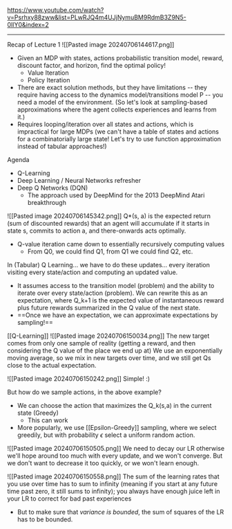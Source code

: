 https://www.youtube.com/watch?v=Psrhxy88zww&list=PLwRJQ4m4UJjNymuBM9RdmB3Z9N5-0IlY0&index=2

----

Recap of Lecture 1
![[Pasted image 20240706144617.png]]
- Given an MDP with states, actions probabilistic transition model, reward, discount factor, and horizon, find the optimal policy!
	- Value Iteration
	- Policy Iteration
- There are exact solution methods, but they have limitations -- they require having access to the dynamics model/transitions model P -- you need a model of the environment. (So let's look at sampling-based approximations where the agent collects experiences and learns from it.)
- Requires looping/iteration over all states and actions, which is impractical for large MDPs (we can't have a table of states and actions for a combinatorially large state! Let's try to use function approximation instead of tabular approaches!)


Agenda
- Q-Learning
- Deep Learning / Neural Networks refresher
- Deep Q Networks (DQN)
	- The approach used by DeepMind for the 2013 DeepMind Atari breakthrough

![[Pasted image 20240706145342.png]]
Q*(s, a) is the expected return (sum of discounted rewards) that an agent will accumulate if it starts in state s, commits to action a, and there-onwards acts optimally.
- Q-value iteration came down to essentially recursively computing values 
	- From Q0, we could find Q1, from Q1 we could find Q2, etc.


In (Tabular) Q Learning... we have to do these updates... every iteration visiting every state/action and computing an updated value.
- It assumes access to the transition model (problem) and the ability to iterate over every state/action (problem).
We can rewrite this as an expectation, where Q_k+1 is the expected value of instantaneous reward plus future rewards summarized in the Q value of the next state.
- ==Once we have an expectation, we can approximate expectations by sampling!==

[[Q-Learning]]
![[Pasted image 20240706150034.png]]
The new target comes from only one sample of reality (getting a reward, and then considering the Q value of the place we end up at)
We use an exponentially moving average, so we mix in new targets over time, and we still get Qs close to the actual expectation.

 ![[Pasted image 20240706150242.png]]
 Simple! :) 

But how do we sample actions, in the above example?
- We can choose the action that maximizes the Q_k(s,a) in the current state (Greedy)
	- This can work
- More popularly, we use [[Epsilon-Greedy]] sampling, where we select greedily, but with probability $\epsilon$ select a uniform random action.

![[Pasted image 20240706150505.png]]
We need to decay our LR otherwise we'll hope around too much with every update, and we won't converge. But we don't want to decrease it too quickly, or we won't learn enough.

![[Pasted image 20240706150558.png]]
The sum of the learning rates that you use over time has to sum to infinity (meaning if you start at any future time past zero, it still sums to infinity); you always have enough juice left in your LR to correct for bad past experiences
- But to make sure that *variance is bounded*, the sum of squares of the LR has to be bounded.

